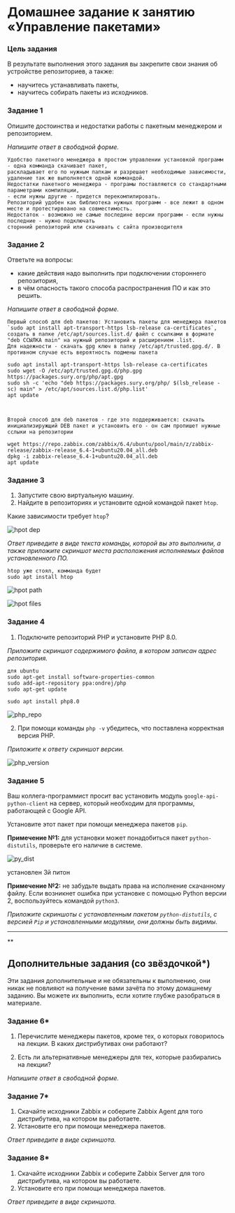 # Домашнее задание к занятию «Управление пакетами»

### Цель задания

В результате выполнения этого задания вы закрепите свои знания об устройстве репозиториев, а также:
* научитесь устанавливать пакеты,
* научитесь собирать пакеты из исходников.



### Задание 1

Опишите достоинства и недостатки работы с пакетным менеджером и репозиторием.

*Напишите ответ в свободной форме.*

    Удобство пакетного менеджера в простом управлении установкой программ - одна комманда скачивает пакет, 
    раскладывает его по нужным папкам и разрешает необходимые зависимости, удаление так же выполняется одной коммандой.
    Недостатки пакетного менеджера - програмы поставляются со стандартными параметрами компиляции,
    - еcли нужны другие - придется перекомпилировать.
    Репозиторий удобен как библиотека нужных программ - все лежит в одном месте и протестирвоано на совместимость.
    Недостаток - возможно не самые последине версии программ - если нужны последние - нужно подключать 
    сторнний репозиторий или скачивать с сайта производителя


### Задание 2

Ответьте на вопросы:
* какие действия надо выполнить при подключении стороннего репозитория,
* в чём опасность такого способа распространения ПО и как это решить.

*Напишите ответ в свободной форме.*

    Первый способ для deb пакетов: Установить пакеты для менеджера пакетов `sudo apt install apt-transport-https lsb-release ca-certificates`, 
    создать в папке /etc/apt/sources.list.d/ файл с ссылками в формате "deb ССЫЛКА main" на нужный репозиторий и расширением .list. 
    Для надежности - скачать gpg ключ в папку /etc/apt/trusted.gpg.d/. В противном случае есть вероятность подмены пакета
    
    sudo apt install apt-transport-https lsb-release ca-certificates
    sudo wget -O /etc/apt/trusted.gpg.d/php.gpg https://packages.sury.org/php/apt.gpg
    sudo sh -c 'echo "deb https://packages.sury.org/php/ $(lsb_release -sc) main" > /etc/apt/sources.list.d/php.list'
    apt update
    
    
    
    Второй способ для deb пакетов - где это поддерживается: скачать инициализиружщий DEB пакет и установить его - он сам пропишет нужные сслыки на репозитории
    
    wget https://repo.zabbix.com/zabbix/6.4/ubuntu/pool/main/z/zabbix-release/zabbix-release_6.4-1+ubuntu20.04_all.deb
    dpkg -i zabbix-release_6.4-1+ubuntu20.04_all.deb
    apt update
    
    


### Задание 3

1. Запустите свою виртуальную машину.
2. Найдите в репозиториях и установите одной командой пакет `htop`.

Какие зависимости требует `htop`?

![hpot dep](https://github.com/vakhtanov/netology_devops_zero_DZ/blob/main/slinc/DZ2/htop1.PNG)

*Ответ приведите в виде текста команды, которой вы это выполнили, а также приложите скриншот места расположения исполняемых файлов установленного ПО.*

    htop уже стоял, комманда будет 
    sudo apt install htop
    
 ![hpot path](https://github.com/vakhtanov/netology_devops_zero_DZ/blob/main/slinc/DZ2/htop2.PNG)
    
 ![hpot files](https://github.com/vakhtanov/netology_devops_zero_DZ/blob/main/slinc/DZ2/htop3.PNG)

### Задание 4

1. Подключите репозиторий PHP и установите PHP 8.0.

*Приложите скриншот содержимого файла, в котором записан адрес репозитория.*

    для ubuntu
    sudo apt-get install software-properties-common
    sudo add-apt-repository ppa:ondrej/php
    sudo apt-get update
    
    sudo apt install php8.0
    
 ![php_repo](https://github.com/vakhtanov/netology_devops_zero_DZ/blob/main/slinc/DZ2/php_repo.PNG)

2. При помощи команды `php -v` убедитесь, что поставлена корректная версия PHP.

*Приложите к ответу скриншот версии.*

![php_version](https://github.com/vakhtanov/netology_devops_zero_DZ/blob/main/slinc/DZ2/php_version.PNG)


### Задание 5

Ваш коллега-программист просит вас установить модуль `google-api-python-client` на сервер, который необходим для программы, работающей с Google API.

Установите этот пакет при помощи менеджера пакетов `pip`.

**Примечение №1:** для установки может понадобиться пакет `python-distutils`, проверьте его наличие в системе.

![py_dist](https://github.com/vakhtanov/netology_devops_zero_DZ/blob/main/slinc/DZ2/py_dist_util.PNG)

установлен 3й питон


**Примечение №2:** не забудьте выдать права на исполнение скачанному файлу. Если возникнет ошибка при установке с помощью Python версии 2, воспользуйтесь командой `python3`.

*Приложите скриншоты  с установленным пакетом `python-distutils`, с версией `Pip` и установленными модулями, они должны быть видимы.*

---

**

## Дополнительные задания (со звёздочкой*)
Эти задания дополнительные и не обязательны к выполнению, они никак не повлияют на получение вами зачёта по этому домашнему заданию. Вы можете их выполнить, если хотите глубже разобраться в материале.

### Задание 6*

1. Перечислите менеджеры пакетов, кроме тех, о которых говорилось на лекции.
В каких дистрибутивах они работают?

2. Есть ли альтернативные менеджеры для тех, которые разбирались на лекции?

*Напишите ответ в свободной форме.*


### Задание 7*

1. Скачайте исходники Zabbix и соберите Zabbix Agent для того дистрибутива, на котором вы работаете.
2. Установите его при помощи менеджера пакетов.

*Ответ приведите в виде скриншота.*

### Задание 8*

1. Скачайте исходники Zabbix и соберите Zabbix Server для того дистрибутива, на котором вы работаете.
2. Установите его при помощи менеджера пакетов.

*Ответ приведите в виде скриншота.*

